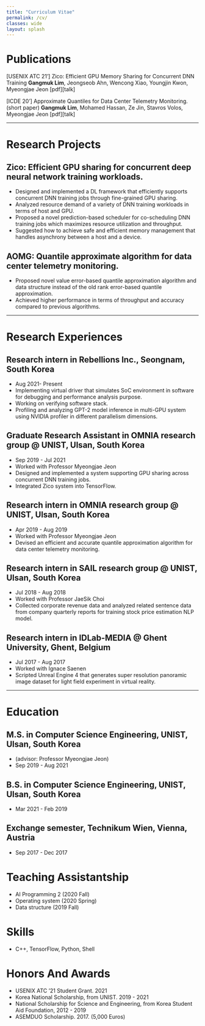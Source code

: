 ```yaml
---
title: "Curriculum Vitae"
permalink: /cv/
classes: wide
layout: splash
---
```


# Publications
[USENIX ATC 21’] Zico: Efficient GPU Memory Sharing for Concurrent DNN Training
**Gangmuk Lim**, Jeongseob Ahn, Wencong Xiao, Youngjin Kwon, Myeongjae Jeon
[pdf][talk]

[ICDE 20’] Approximate Quantiles for Data Center Telemetry Monitoring. (short paper)
**Gangmuk Lim**, Mohamed Hassan, Ze Jin, Stavros Volos, Myeongjae Jeon
[pdf][talk]

---

# Research Projects
## Zico: Efficient GPU sharing for concurrent deep neural network training workloads.
- Designed and implemented a DL framework that efficiently supports concurrent DNN training jobs through fine-grained GPU sharing. 
- Analyzed resource demand of a variety of DNN training workloads in terms of host and GPU.
- Proposed a novel prediction-based scheduler for co-scheduling DNN training jobs which maximizes resource utilization and throughput.
- Suggested how to achieve safe and efficient memory management that handles asynchrony between a host and a device.

## AOMG: Quantile approximate algorithm for data center telemetry monitoring.
- Proposed novel value error-based quantile approximation algorithm and data structure instead of the old rank error-based quantile approximation. 
- Achieved higher performance in terms of throughput and accuracy compared to previous algorithms.

---

# Research Experiences
## Research intern in Rebellions Inc., Seongnam, South Korea
- Aug 2021- Present
- Implementing virtual driver that simulates SoC environment in software for debugging and performance analysis purpose. 
- Working on verifying software stack.
- Profiling and analyzing GPT-2 model inference in multi-GPU system using NVIDIA profiler in different parallelism dimensions.

## Graduate Research Assistant in OMNIA research group @ UNIST, Ulsan, South Korea 
- Sep 2019 - Jul 2021
- Worked with Professor Myeongjae Jeon
- Designed and implemented a system supporting GPU sharing across concurrent DNN training jobs.
- Integrated Zico system into TensorFlow.

## Research intern in OMNIA research group @ UNIST, Ulsan, South Korea 
- Apr 2019 - Aug 2019
- Worked with Professor Myeongjae Jeon
- Devised an efficient and accurate quantile approximation algorithm for data center telemetry monitoring. 

## Research intern in SAIL research group @ UNIST, Ulsan, South Korea 
- Jul 2018 - Aug 2018
- Worked with Professor JaeSik Choi
- Collected corporate revenue data and analyzed related sentence data from company quarterly reports for training stock price estimation NLP model.

## Research intern in IDLab-MEDIA @  Ghent University, Ghent, Belgium
- Jul 2017 - Aug 2017
- Worked with Ignace Saenen 
- Scripted Unreal Engine 4 that generates super resolution panoramic image dataset for light field experiment in virtual reality. 

---

# Education
## M.S. in Computer Science Engineering, UNIST, Ulsan, South Korea
- (advisor: Professor Myeongjae Jeon)
- Sep 2019 - Aug 2021

## B.S. in Computer Science Engineering, UNIST, Ulsan, South Korea
- Mar 2021 - Feb 2019

## Exchange semester, Technikum Wien, Vienna, Austria
- Sep 2017 - Dec 2017

# Teaching Assistantship
- AI Programming 2 (2020 Fall) 
- Operating system (2020 Spring)
- Data structure (2019 Fall)

# Skills
- C++, TensorFlow, Python, Shell 

# Honors And Awards
- USENIX ATC ’21 Student Grant. 2021
- Korea National Scholarship, from UNIST. 2019 - 2021
- National Scholarship for Science and Engineering, from Korea Student Aid Foundation, 2012 - 2019
- ASEMDUO Scholarship. 2017. (5,000 Euros)
